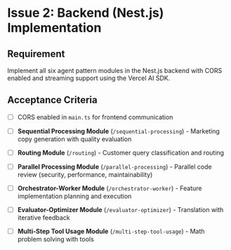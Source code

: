 # Issue 2: Backend (Nest.js) Implementation

## Requirement
Implement all six agent pattern modules in the Nest.js backend with CORS enabled and streaming support using the Vercel AI SDK.

## Acceptance Criteria
- [ ] CORS enabled in `main.ts` for frontend communication
- [ ] **Sequential Processing Module** (`/sequential-processing`) - Marketing copy generation with quality evaluation
- [ ] **Routing Module** (`/routing`) - Customer query classification and routing
- [ ] **Parallel Processing Module** (`/parallel-processing`) - Parallel code review (security, performance, maintainability)
- [ ] **Orchestrator-Worker Module** (`/orchestrator-worker`) - Feature implementation planning and execution
- [ ] **Evaluator-Optimizer Module** (`/evaluator-optimizer`) - Translation with iterative feedback
- [ ] **Multi-Step Tool Usage Module** (`/multi-step-tool-usage`) - Math problem solving with tools

